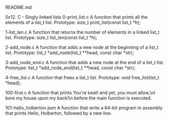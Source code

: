 README.md

0x12. C - Singly linked lists
0-print_list.c
A function that prints all the elements of a list_t list.
Prototype: size_t print_list(const list_t *h);

1-list_len.c
A function that returns the number of elements in a linked list_t list.
Prototype: size_t list_len(const list_t *h);

2-add_node.c
A function that adds a new node at the beginning of a list_t list.
Prototype: list_t *add_node(list_t **head, const char *str);

3-add_node_end.c
A function that adds a new node at the end of a list_t list.
Prototype: list_t *add_node_end(list_t **head, const char *str);

4-free_list.c
A function that frees a list_t list.
Prototype: void free_list(list_t *head);

100-first.c
A function that prints You're beat! and yet, you must allow,\nI bore my house upon my back!\n before the main function is executed.

101-hello_holberton.asm
A function that write a 64-bit program in assembly that prints Hello, Holberton, followed by a new line.
